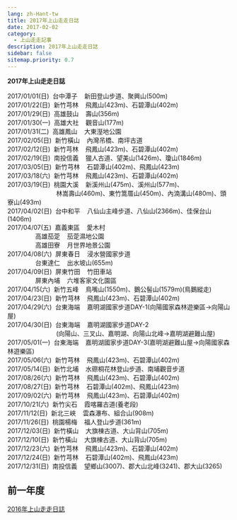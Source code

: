 ```yaml
---
lang: zh-Hant-tw
title: 2017年上山走走日誌
date: 2017-02-02
category: 
  - 上山走走記事
description: 2017年上山走走日誌
sidebar: false
sitemap.priority: 0.7
---
```


**2017年上山走走日誌**

<!-- more -->

2017/01/01(日)  台中潭子    新田登山步道、聚興山(500m)  
2017/01/22(日)  新竹芎林    飛鳳山(423m)、石碧潭山(402m)  
2017/01/29(日)  高雄鼓山    壽山(356m)  
2017/01/30(一)  高雄大社    觀音山(177m)  
2017/01/31(二)  高雄鳳山    大東溼地公園  
2017/02/05(日)  新竹橫山    內灣吊橋、南坪古道  
2017/02/12(日)  新竹芎林    飛鳳山(423m)、石碧潭山(402m)  
2017/02/19(日)  南投信義    獵人古道、望美山(1426m)、瓊山(1846m)  
2017/03/05(日)  新竹芎林    石碧潭山(402m)、飛鳳山(423m)  
2017/03/18(六)  新竹芎林    飛鳳山(423m)、石碧潭山(402m)  
2017/03/19(日)  桃園大溪    新溪州山(475m)、溪州山(577m)、  
                            林嵩壽山(460m)、東竹篙厝山(450m)、內湳溝山(480m)、頭寮山(493m)  
2017/04/02(日)  台中和平    八仙山主峰步道、八仙山(2366m)、佳保台山(1406m)  
2017/04/07(五)  嘉義東區    愛木村  
                高雄茄萣    茄萣濕地公園  
                高雄田寮    月世界地景公園  
2017/04/08(六)  屏東春日    浸水營國家步道  
                台東達仁    出水坡山(655m)  
2017/04/09(日)  屏東竹田    竹田車站  
                屏東內埔    六堆客家文化園區  
2017/04/15(六)  新竹五峰    鳥嘴山(1550m)、鵝公髻山(1579m)(鳥鵝縱走)  
2017/04/23(日)  新竹芎林    飛鳳山(423m)、石碧潭山(402m)  
2017/04/29(六)  台東海端    嘉明湖國家步道DAY-1(向陽國家森林遊樂區→向陽山屋)  
2017/04/30(日)  台東海端    嘉明湖國家步道DAY-2  
                            (向陽山、三叉山、嘉明湖、向陽山北峰→嘉明湖避難山屋)  
2017/05/01(一)  台東海端    嘉明湖國家步道DAY-3(嘉明湖避難山屋→向陽國家森林遊樂區)  
2017/05/06(六)  新竹芎林    飛鳳山(423m)、石碧潭山(402m)  
2017/05/14(日)  新竹北埔    水磜桐花林登山步道、南埔觀音步道  
2017/08/26(六)  新竹芎林    飛鳳山(423m)、石碧潭山(402m)  
2017/08/27(日)  新竹芎林    石碧潭山(402m)、飛鳳山(423m)  
2017/09/02(六)  新竹芎林    飛鳳山(423m)、石碧潭山(402m)  
2017/10/21(六)  新竹尖石    霞喀羅古道(養老段)  
2017/11/12(日)  新北三峽    雲森瀑布、組合山(908m)  
2017/11/26(日)  桃園楊梅    福人登山步道(361m)  
2017/12/03(日)  新竹橫山    大旗棟古道、大山背山(705m)  
2017/12/10(日)  新竹橫山    大旗棟古道、大山背山(705m)  
2017/12/23(六)  新竹芎林    飛鳳山(423m)、石碧潭山(402m)  
2017/12/24(日)  新竹芎林    石碧潭山(402m)、飛鳳山(423m)  
2017/12/31(日)  南投信義    望鄉山(3007)、郡大山北峰(3241)、郡大山(3265)  

## 前一年度
[2016年上山走走日誌](/posts/post-53-2016-01-04.md)